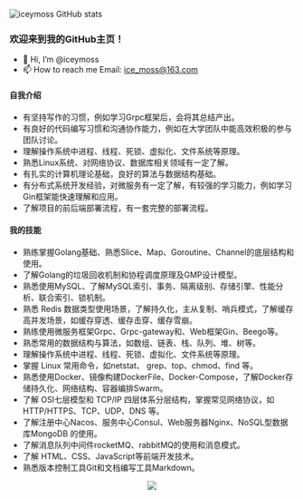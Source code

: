 
![iceymoss GitHub stats](https://github-readme-stats.vercel.app/api?username=iceymoss&show_icons=true&theme=tokyonight)

### 欢迎来到我的GitHub主页！

- 👋 Hi, I’m @iceymoss
- 📫 How to reach me Email: ice_moss@163.com

#### 自我介绍
* 有坚持写作的习惯，例如学习Grpc框架后，会将其总结产出。
* 有良好的代码编写习惯和沟通协作能力，例如在大学团队中能高效积极的参与团队讨论。
* 理解操作系统中进程、线程、死锁、虚拟化、文件系统等原理。
* 熟悉Linux系统、对网络协议、数据库相关领域有一定了解。
* 有扎实的计算机理论基础，良好的算法与数据结构基础。
* 有分布式系统开发经验，对微服务有一定了解，有较强的学习能力，例如学习Gin框架能快速理解和应用。
* 了解项目的前后端部署流程，有一套完整的部署流程。

#### 我的技能
* 熟练掌握Golang基础、熟悉Slice、Map、Goroutine、Channel的底层结构和使用。
* 了解Golang的垃圾回收机制和协程调度原理及GMP设计模型。
* 熟悉使用MySQL、了解MySQL索引、事务、隔离级别、存储引擎、性能分析、联合索引、锁机制。
* 熟悉 Redis 数据类型使用场景，了解持久化，主从复制、哨兵模式，了解缓存高并发场景，如缓存穿透、缓存击穿、缓存雪崩。
* 熟练使用微服务框架Grpc、Grpc-gateway和、Web框架Gin、Beego等。
* 熟悉常用的数据结构与算法，如数组、链表、栈、队列、堆、树等。
* 理解操作系统中进程、线程、死锁、虚拟化、文件系统等原理。
* 掌握 Linux 常用命令，如netstat、 grep、top、chmod、find 等。
* 熟悉使用Docker、镜像构建DockerFile、Docker-Compose，了解Docker存储持久化、网络结构、容器编排Swarm。
* 了解 OSI七层模型和 TCP/IP 四层体系分层结构，掌握常见网络协议，如HTTP/HTTPS、TCP、UDP、DNS 等。
* 了解注册中心Nacos、服务中心Consul、Web服务器Nginx、NoSQL型数据库MongoDB 的使用。
* 了解消息队列中间件rocketMQ、rabbitMQ的使用和消息模式。
* 了解 HTML、CSS、JavaScript等前端开发技术。
* 熟悉版本控制工具Git和文档编写工具Markdown。

<div align="center"> <img src="https://github-readme-stats.vercel.app/api/top-langs/?username=sun0225SUN&hide_title=true&hide_border=true&layout=compact&langs_count=6&text_color=000&icon_color=fff&bg_color=0,52fa5a,4dfcff,c64dff&theme=graywhite" /> </div>

<!---
iceymoss/iceymoss is a ✨ special ✨ repository because its `README.md` (this file) appears on your GitHub profile.
You can click the Preview link to take a look at your changes.
--->
